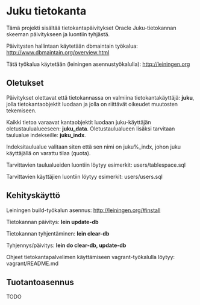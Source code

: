 Juku tietokanta
===============

Tämä projekti sisältää tietokantapäivitykset Oracle Juku-tietokannan skeeman päivitykseen ja luontiin tyhjästä.

Päivitysten hallintaan käytetään dbmaintain työkalua: http://www.dbmaintain.org/overview.html

Tätä työkalua käytetään (leiningen asennustyökalulla): http://leiningen.org

Oletukset
---------

Päivitykset olettavat että tietokannassa on valmiina tietokantakäyttäjä: **juku**,
jolla tietokantaobjektit luodaan ja jolla on riittävät oikeudet muutosten tekemiseen.

Kaikki tietoa varaavat kantaobjektit luodaan juku-käyttäjän oletustaulualueeseen: **juku_data**.
Oletustaulualueen lisäksi tarvitaan taulualue indekseille: **juku_indx**.

Indeksitaulualue valitaan siten että sen nimi on juku%_indx, johon juku käyttäjällä on varattu tilaa (quota).

Tarvittavien taulualueiden luontiin löytyy esimerkit: users/tablespace.sql

Tarvittavien käyttäjien luontiin löytyy esimerkit: users/users.sql

Kehityskäyttö
-------------

Leiningen build-työkalun asennus: http://leiningen.org/#install

Tietokannan päivitys: **lein update-db**

Tietokannan tyhjentäminen: **lein clear-db**

Tyhjennys/päivitys: **lein do clear-db, update-db**

Ohjeet tietokantapalvelimen käyttämiseen vagrant-työkalulla löytyy: vagrant/README.md

Tuotantoasennus
---------------

TODO